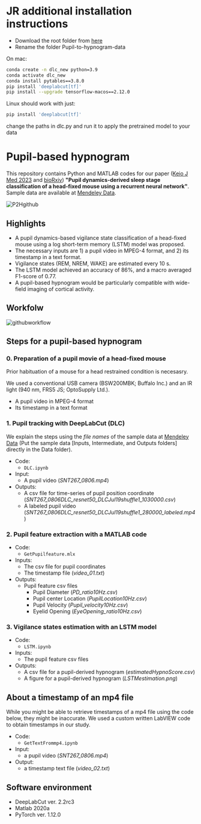 # JR additional installation instructions
* Download the root folder from [here](https://data.mendeley.com/datasets/rr4gc6mybg/1)
* Rename the folder Pupil-to-hypnogram-data

On mac:
```bash
conda create -n dlc_new python=3.9
conda activate dlc_new
conda install pytables==3.8.0
pip install 'deeplabcut[tf]'
pip install --upgrade tensorflow-macos==2.12.0
```

Linux should work with just:
```bash
pip install 'deeplabcut[tf]'
```

change the paths in dlc.py and run it to apply the pretrained model to your data

# Pupil-based hypnogram
This repository contains Python and MATLAB codes for our paper ([Keio J Med 2023](https://doi.org/10.2302/kjm.2022-0020-OA) and [bioRxiv](https://biorxiv.org/cgi/content/short/2022.08.06.503067v1)) __"Pupil dynamics-derived sleep stage classification of a head-fixed mouse using a recurrent neural network"__. Sample data are available at [Mendeley Data](https://doi.org/10.17632/rr4gc6mybg.1).

![P2Hgithub](https://user-images.githubusercontent.com/78021878/183251903-d4405d1e-f726-40ab-9bb6-3092c67f6ce2.gif)

## Highlights
-	A pupil dynamics-based vigilance state classification of a head-fixed mouse using a log short-term memory (LSTM) model was proposed.
-   The necessary inputs are 1) a pupil video in MPEG-4 format, and 2) its timestamp in a text format.
-   Vigilance states (REM, NREM, WAKE) are estimated every 10 s.
-   The LSTM model achieved an accuracy of 86%, and a macro averaged F1-score of 0.77.
-	A pupil-based hypnogram would be particularly compatible with wide-field imaging of cortical activity.

## Workfolw
![githubworkflow](https://user-images.githubusercontent.com/78021878/184583324-f9242d74-7874-438d-90a4-c920c0a70a6f.png)

## Steps for a pupil-based hypnogram
### 0. Preparation of a pupil movie of a head-fixed mouse
Prior habituation of a mouse for a head restrained condition is necesasry.

We used a conventional USB camera (BSW200MBK; Buffalo Inc.) and an IR light (940 nm, FRS5 JS; OptoSupply Ltd.).
- A pupil video in MPEG-4 format
- Its timestamp in a text format

### 1. Pupil tracking with DeepLabCut (DLC)
We explain the steps using the *file names* of the sample data at [Mendeley Data](https://doi.org/10.17632/rr4gc6mybg.1) (Put the sample data [Inputs, Intermediate, and Outputs folders] directly in the Data folder).
- Code:
    - `DLC.ipynb`
- Input: 
    - A pupil video (*SNT267_0806.mp4*)
- Outputs: 
    - A csv file for time-series of pupil position coordinate (*SNT267_0806DLC_resnet50_DLCJul19shuffle1_1030000.csv*)
    - A labeled pupil video (*SNT267_0806DLC_resnet50_DLCJul19shuffle1_280000_labeled.mp4*)
    
### 2. Pupil feature extraction with a MATLAB code
- Code:
    - `GetPupilfeature.mlx`
- Inputs:
    - The csv file for pupil coordinates
    - The timestamp file (*video_01.txt*)
- Outputs:
    - Pupil feature csv files
        - Pupil Diameter (*PD_ratio10Hz.csv*)
        - Pupil center Location (*PupilLocation10Hz.csv*)
        - Pupil Velocity (*Pupil_velocity10Hz.csv*)
        - Eyelid Opening (*EyeOpening_ratio10Hz.csv*)

### 3. Vigilance states estimation with an LSTM model
- Code:
    - `LSTM.ipynb`
- Inputs:
    - The pupil feature csv files
- Outputs:
    - A csv file for a pupil-derived hypnogram (*estimatedHypnoScore.csv*)
    - A figure for a pupil-derived hypnogram (*LSTMestimation.png*)

## About a timestamp of an mp4 file
While you might be able to retrieve timestamps of a mp4 file using the code below, they might be inaccurate. We used a custom written LabVIEW code to obtain timestamps in our study.
- Code:
    - `GetTextFrommp4.ipynb`
- Input: 
    - a pupil video (*SNT267_0806.mp4*)
- Output:
    - a timestamp text file (*video_02.txt*)

## Software environment
- DeepLabCut ver. 2.2rc3
- Matlab 2020a
- PyTorch ver. 1.12.0
